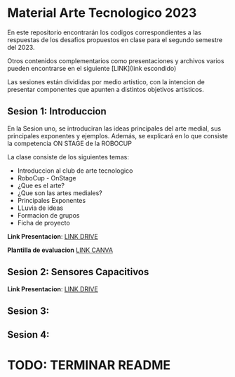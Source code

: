 # Material Arte Tecnologico 2023

En este repositorio encontrarán los codigos correspondientes a las respuestas de los desafios propuestos en clase para el segundo semestre del 2023.

Otros contenidos complementarios como presentaciones y archivos varios pueden encontrarse en el siguiente [LINK](link escondido)

Las sesiones están divididas por medio artistico, con la intencion de presentar componentes que apunten a distintos objetivos artisticos.

## Sesion 1: Introduccion

En la Sesion uno, se introduciran las ideas principales del arte medial, sus principales exponentes y ejemplos. Además, se explicará en lo que consiste la competencia ON STAGE de la ROBOCUP

La clase consiste de los siguientes temas:
- Introduccion al club de arte tecnologico
- RoboCup - OnStage
- ¿Que es el arte?
- ¿Que son las artes mediales?
- Principales Exponentes
- LLuvia de ideas
- Formacion de grupos
- Ficha de proyecto

**Link Presentacion**: [LINK DRIVE](https://docs.google.com/presentation/d/1EviYbPaaKb9tqKLpUtJP-oxA1Q4d3Op3gEAHCVnIopA/edit?usp=sharing)

**Plantilla de evaluacion** [LINK CANVA](https://www.canva.com/design/DAFrRIBWJRk/pvOt982nAicLqgf-bzcupw/view?utm_content=DAFrRIBWJRk&utm_campaign=designshare&utm_medium=link&utm_source=publishsharelink&mode=preview)

## Sesion 2: Sensores Capacitivos

**Link Presentacion**: [LINK DRIVE](https://docs.google.com/presentation/d/120B2YWuYqQmPIkVZ62XbVx8jG2YkdnKKIFmK2jPqY4I/edit?usp=sharing)

## Sesion 3: 

## Sesion 4:

# TODO: TERMINAR README
